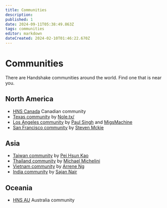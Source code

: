 ```yaml
---
title: Communities
description: 
published: 1
date: 2024-09-11T05:38:49.863Z
tags: communities
editor: markdown
dateCreated: 2024-02-10T01:46:22.670Z
---
```


# Communities

There are Handshake communities around the world. Find one that is near you.


## North America
- [HNS Canada](https://hnscanada.ca/) Canadian community
- [Texas community](https://chapters.handshakedirectory.com/usa/texas/) by [Nole.tx/](https://twitter.com/nole__tx)
- [Los Angeles community](https://chapters.handshakedirectory.com/usa/la/) by [Paul Singh](
https://twitter.com/singhdotin) and [MigsMachine](https://twitter.com/MigsMachine)
- [San Francisco community](https://chapters.handshakedirectory.com/usa/sf/) by [Steven Mckie](https://twitter.com/Steven_McKie)


## Asia
- [Taiwan community](https://chapters.handshakedirectory.com/taiwan/) by [Pei Hsun Kao](https://twitter.com/PeiHsunKao)
- [Thailand community](https://chapters.handshakedirectory.com/thailand/) by [Michael Michelini](https://twitter.com/michelini)
- [Vietnam community](https://chapters.handshakedirectory.com/vietnam/) by [Arrene Ng](https://twitter.com/auguryventures)
- [India community](https://chapters.handshakedirectory.com/india/) by [Sajan Nair](https://twitter.com/AgaaminT)


## Oceania

- [HNS AU](/communities/hnsau) Australia community